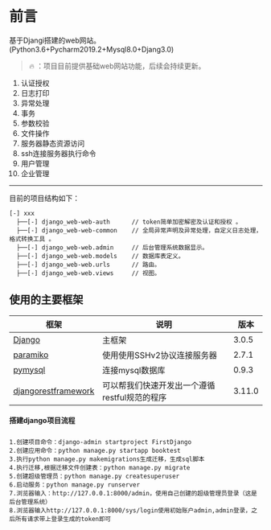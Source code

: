 # 前言

基于Djangi搭建的web网站。(Python3.6+Pycharm2019.2+Mysql8.0+Djang3.0)

> 🔥 ：项目目前提供基础web网站功能，后续会持续更新。

1. 认证授权
2. 日志打印
3. 异常处理
4. 事务
5. 参数校验
6. 文件操作
7. 服务器静态资源访问
8. ssh连接服务器执行命令
9. 用户管理
9. 企业管理
-------

目前的项目结构如下：

```
[-] xxx
  ├──[-] django_web-web-auth      // token简单加密解密及认证和授权 。
  ├──[-] django_web-web-common    // 全局异常声明及异常处理，自定义日志处理，格式转换工具 。
  ├──[-] django_web-web.admin     // 后台管理系统数据显示。
  ├──[-] django_web-web.models    // 数据库表定义。
  ├──[-] django_web-web.urls      // 路由。
  ├──[-] django_web-web.views     // 视图。
```

## 使用的主要框架
| 框架 | 说明 |  版本 |
| --- | --- | --- |
| [Django](https://www.djangoproject.com/) | 主框架 | 3.0.5 |
| [paramiko](http://www.paramiko.org/) | 使用使用SSHv2协议连接服务器 | 2.7.1 |
| [pymysql](https://pypi.org/project/PyMySQL/) | 连接mysql数据库 | 0.9.3 |
| [djangorestframework](https://www.django-rest-framework.org/) | 可以帮我们快速开发出一个遵循restful规范的程序 | 3.11.0 |

#### 搭建django项目流程
#####
    1.创建项目命令：django-admin startproject FirstDjango
    2.创建应用命令：python manage.py startapp booktest
    3.执行python manage.py makemigrations生成迁移，生成sql脚本
    4.执行迁移,根据迁移文件创建表：python manage.py migrate
    5.创建超级管理员：python manage.py createsuperuser
    6.启动服务：python manage.py runserver
    7.浏览器输入：http://127.0.0.1:8000/admin，使用自己创建的超级管理员登录（这是后台管理系统）
    8.浏览器输入http://127.0.0.1:8000/sys/login使用初始账户admin,admin登录，之后所有请求带上登录生成的token即可
    
